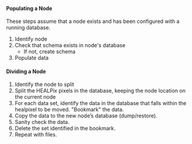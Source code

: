 #### Populating a Node

These steps assume that a node exists and has been configured with a running database.

 1. Identify node
 2. Check that schema exists in node's database
    * If not, create schema
 3. Populate data
 

#### Dividing a Node
 
  1. Identify the node to split
  2. Split the HEALPix pixels in the database, keeping the node location on the current node
  3. For each data set, identify the data in the database that falls within the healpixel to be moved. "Bookmark" the data.
  4. Copy the data to the new node’s database (dump/restore).
  5. Sanity check the data.
  6. Delete the set identified in the bookmark.
  7. Repeat with files.